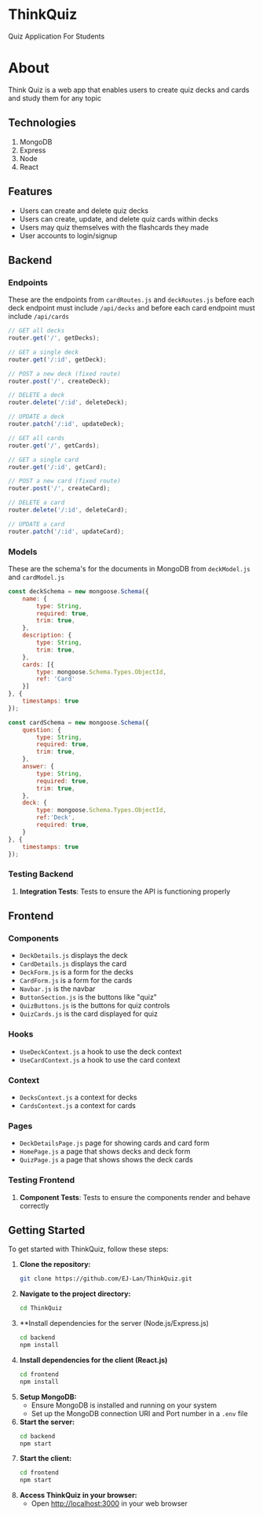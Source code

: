 # ThinkQuiz
Quiz Application For Students

# About
Think Quiz is a web app that enables users to create quiz decks and cards and study them for any topic

## Technologies
1. MongoDB
2. Express
3. Node
4. React

## Features
* Users can create and delete quiz decks
* Users can create, update, and delete quiz cards within decks
* Users may quiz themselves with the flashcards they made
* User accounts to login/signup

## Backend

### Endpoints
These are the endpoints from `cardRoutes.js` and `deckRoutes.js` before each deck endpoint must include `/api/decks` and before each card endpoint must include `/api/cards`

```js
// GET all decks
router.get('/', getDecks);

// GET a single deck
router.get('/:id', getDeck);

// POST a new deck (fixed route)
router.post('/', createDeck);

// DELETE a deck
router.delete('/:id', deleteDeck);

// UPDATE a deck
router.patch('/:id', updateDeck);
```

```js
// GET all cards
router.get('/', getCards);

// GET a single card
router.get('/:id', getCard);

// POST a new card (fixed route)
router.post('/', createCard);

// DELETE a card
router.delete('/:id', deleteCard);

// UPDATE a card
router.patch('/:id', updateCard);
```

### Models
These are the schema's for the documents in MongoDB from `deckModel.js` and `cardModel.js`

```js
const deckSchema = new mongoose.Schema({
    name: {
        type: String,
        required: true,
        trim: true,
    },
    description: {
        type: String,
        trim: true,
    },
    cards: [{
        type: mongoose.Schema.Types.ObjectId,
        ref: 'Card'
    }]
}, {
    timestamps: true
});
```

```js
const cardSchema = new mongoose.Schema({
    question: {
        type: String,
        required: true,
        trim: true,
    },
    answer: {
        type: String,
        required: true,
        trim: true,
    },
    deck: {
        type: mongoose.Schema.Types.ObjectId,
        ref:'Deck',
        required: true,
    }
}, {
    timestamps: true
});
```

### Testing Backend
1. **Integration Tests**: Tests to ensure the API is functioning properly

## Frontend

### Components
* `DeckDetails.js` displays the deck
* `CardDetails.js` displays the card
* `DeckForm.js` is a form for the decks
* `CardForm.js` is a form for the cards
* `Navbar.js` is the navbar
* `ButtonSection.js` is the buttons like "quiz"
* `QuizButtons.js` is the buttons for quiz controls
* `QuizCards.js` is the card displayed for quiz

### Hooks
* `UseDeckContext.js` a hook to use the deck context
* `UseCardContext.js` a hook to use the card context

### Context
* `DecksContext.js` a context for decks
* `CardsContext.js` a context for cards

### Pages
* `DeckDetailsPage.js` page for showing cards and card form
* `HomePage.js` a page that shows decks and deck form
* `QuizPage.js` a page that shows shows the deck cards

### Testing Frontend
1. **Component Tests**: Tests to ensure the components render and behave correctly

## Getting Started
To get started with ThinkQuiz, follow these steps:

1. **Clone the repository:**
   ```bash
   git clone https://github.com/EJ-Lan/ThinkQuiz.git
   ```
2. **Navigate to the project directory:**
   ```bash
   cd ThinkQuiz
   ```
3. **Install dependencies for the server (Node.js/Express.js)
   ```bash
   cd backend
   npm install
   ```
4. **Install dependencies for the client (React.js)**
   ```bash
   cd frontend
   npm install
   ```
5. **Setup MongoDB:**
   * Ensure MongoDB is installed and running on your system
   * Set up the MongoDB connection URI and Port number in a `.env` file
6. **Start the server:**
   ```bash
   cd backend
   npm start
   ```
7. **Start the client:**
   ```bash
   cd frontend
   npm start
   ```
8. **Access ThinkQuiz in your browser:**
   * Open [http://localhost:3000](http://localhost:3000) in your web browser
